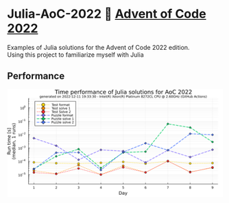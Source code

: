 # Julia-AoC-2022 🎄 [Advent of Code 2022](https://adventofcode.com/2022)
Examples of Julia solutions for the Advent of Code 2022 edition.<br>
Using this project to familiarize myself with Julia

## Performance

<picture>
  <source media="(prefers-color-scheme: dark)" srcset="./figs/time_performance_dark.svg">
  <source media="(prefers-color-scheme: light)" srcset="./figs/time_performance_light.svg">
  <img alt="Plots of time performance for each solution" src="./figs/time_performance_light.svg">
</picture>
